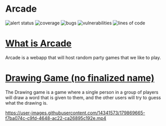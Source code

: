 <h1>Arcade</h1>

![alert status](https://sonarcloud.io/api/project_badges/measure?project=nightowl-studios_arcade&metric=alert_status)
![coverage](https://sonarcloud.io/api/project_badges/measure?project=nightowl-studios_arcade&metric=coverage)
![bugs](https://sonarcloud.io/api/project_badges/measure?project=nightowl-studios_arcade&metric=bugs)
![vulnerabilities](https://sonarcloud.io/api/project_badges/measure?project=nightowl-studios_arcade&metric=vulnerabilities)
![lines of code](https://sonarcloud.io/api/project_badges/measure?project=nightowl-studios_arcade&metric=ncloc)

[What is Arcade](#what-is-arcade)
==============

Arcade is a webapp that will host random party games that we like to
play.

[Drawing Game (no finalized name)](#drawing-game-no-finalized-name)
================================

The Drawing game is a game where a single person in a group of players
will draw a word that is given to them, and the other users will try to
guess what the drawing is.


https://user-images.githubusercontent.com/14341573/179869665-f7ba074c-c9fd-4648-ac22-ca26895c192e.mp4

